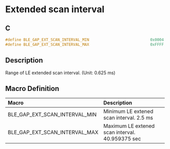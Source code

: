 # Extended scan interval

## C

```c
#define BLE_GAP_EXT_SCAN_INTERVAL_MIN                           0x0004
#define BLE_GAP_EXT_SCAN_INTERVAL_MAX                           0xFFFF
```

## Description

Range of LE extended scan interval. (Unit: 0.625 ms)

## Macro Definition

|Macro|Description|
|:---|:---|
|BLE_GAP_EXT_SCAN_INTERVAL_MIN|Minimum LE extened scan interval. 2.5 ms|
|BLE_GAP_EXT_SCAN_INTERVAL_MAX|Maximum LE extened scan interval. 40.959375 sec|
